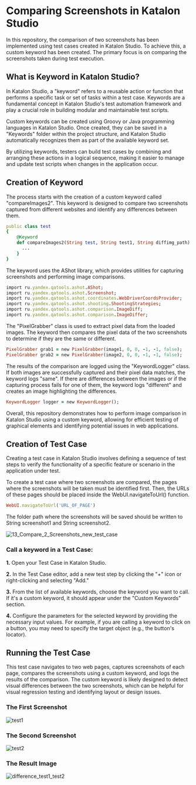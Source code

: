 # Comparing Screenshots in Katalon Studio
In this repository, the comparison of two screenshots has been implemented using test cases created in Katalon Studio. To achieve this, a custom keyword has been created. The primary focus is on comparing the screenshots taken during test execution.

## What is Keyword in Katalon Studio?
In Katalon Studio, a "keyword" refers to a reusable action or function that performs a specific task or set of tasks within a test case. Keywords are a fundamental concept in Katalon Studio's test automation framework and play a crucial role in building modular and maintainable test scripts.

Custom keywords can be created using Groovy or Java programming languages in Katalon Studio. Once created, they can be saved in a "Keywords" folder within the project structure, and Katalon Studio automatically recognizes them as part of the available keyword set.

By utilizing keywords, testers can build test cases by combining and arranging these actions in a logical sequence, making it easier to manage and update test scripts when changes in the application occur.

## Creation of Keyword
The process starts with the creation of a custom keyword called "compareImages2". This keyword is designed to compare two screenshots captured from different websites and identify any differences between them.

```ruby
public class test 
{
    @Keyword
    def compareImages2(String test, String test1, String diffimg_path) {
      ...
    }
}
```
The keyword uses the AShot library, which provides utilities for capturing screenshots and performing image comparisons. 

```ruby
import ru.yandex.qatools.ashot.AShot;
import ru.yandex.qatools.ashot.Screenshot;
import ru.yandex.qatools.ashot.coordinates.WebDriverCoordsProvider;
import ru.yandex.qatools.ashot.shooting.ShootingStrategies;
import ru.yandex.qatools.ashot.comparison.ImageDiff;
import ru.yandex.qatools.ashot.comparison.ImageDiffer;
```

The "PixelGrabber" class is used to extract pixel data from the loaded images. The keyword then compares the pixel data of the two screenshots to determine if they are the same or different.

```ruby
PixelGrabber grab1 = new PixelGrabber(image1, 0, 0, -1, -1, false);
PixelGrabber grab2 = new PixelGrabber(image2, 0, 0, -1, -1, false);
```

The results of the comparison are logged using the "KeywordLogger" class. If both images are successfully captured and their pixel data matches, the keyword logs "same". If there are differences between the images or if the capturing process fails for one of them, the keyword logs "different" and creates an image highlighting the differences.


```ruby
KeywordLogger logger = new KeywordLogger();
```

Overall, this repository demonstrates how to perform image comparison in Katalon Studio using a custom keyword, allowing for efficient testing of graphical elements and identifying potential issues in web applications.

## Creation of Test Case
Creating a test case in Katalon Studio involves defining a sequence of test steps to verify the functionality of a specific feature or scenario in the application under test. 

To create a test case where two screenshots are compared, the pages where the screenshots will be taken must be identified first. Then, the URLs of these pages should be placed inside the WebUI.navigateToUrl() function. 

```ruby
WebUI.navigateToUrl('URL_OF_PAGE')
```
The folder path where the screenshots will be saved should be written to String screenshot1 and String screenshot2.

![13_Compare_2_Screenshots_new_test_case](https://github.com/gulsahseher/Comparing_Screenshots_in_Katalon_Studio/assets/70262153/5884ed13-ded4-4cba-a3f7-6b8e4ecdbdae)

### Call a keyword in a Test Case:

**1.** Open your Test Case in Katalon Studio.

**2.** In the Test Case editor, add a new test step by clicking the "+" icon or right-clicking and selecting "Add."

**3.** From the list of available keywords, choose the keyword you want to call. If it's a custom keyword, it should appear under the "Custom Keywords" section.

**4.** Configure the parameters for the selected keyword by providing the necessary input values. For example, if you are calling a keyword to click on a button, you may need to specify the target object (e.g., the button's locator).

## Running the Test Case

This test case navigates to two web pages, captures screenshots of each page, compares the screenshots using a custom keyword, and logs the results of the comparison. The custom keyword is likely designed to detect visual differences between the two screenshots, which can be helpful for visual regression testing and identifying layout or design issues.

### The First Screenshot
![test1](https://github.com/gulsahseher/Comparing_Screenshots_in_Katalon_Studio/assets/70262153/6d6776d2-bc70-4757-9164-2983ae0bb409)

### The Second Screenshot
![test2](https://github.com/gulsahseher/Comparing_Screenshots_in_Katalon_Studio/assets/70262153/ab616718-2bda-4eb7-8f17-04afb9589e41)

### The Result Image

![difference_test1_test2](https://github.com/gulsahseher/Comparing_Screenshots_in_Katalon_Studio/assets/70262153/adcde5b9-ca3b-42a8-84ea-285ad1e53ae2)


